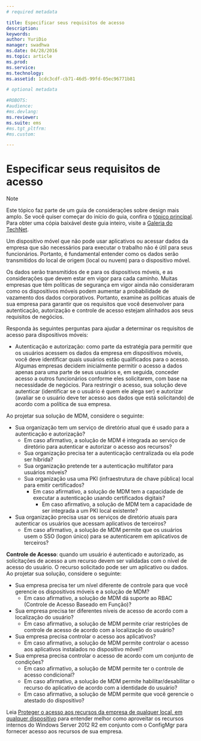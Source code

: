 ```yaml
---
# required metadata

title: Especificar seus requisitos de acesso
description:
keywords:
author: YuriDio
manager: swadhwa
ms.date: 04/28/2016
ms.topic: article
ms.prod:
ms.service:
ms.technology:
ms.assetid: 1cdc3cdf-cb71-46d5-99fd-05ec96771b81

# optional metadata

#ROBOTS:
#audience:
#ms.devlang:
ms.reviewer: 
ms.suite: ems
#ms.tgt_pltfrm:
#ms.custom:

---
```


# Especificar seus requisitos de acesso

>[!NOTE]
>Este tópico faz parte de um guia de considerações sobre design mais amplo. Se você quiser começar do início do guia, confira o [tópico principal](mdm-design-considerations-guide.md). Para obter uma cópia baixável deste guia inteiro, visite a [Galeria do TechNet](https://gallery.technet.microsoft.com/Mobile-Device-Management-7d401582).

Um dispositivo móvel que não pode usar aplicativos ou acessar dados da empresa que são necessários para executar o trabalho não é útil para seus funcionários. Portanto, é fundamental entender como os dados serão transmitidos do local de origem (local ou nuvem) para o dispositivo móvel. 

Os dados serão transmitidos de e para os dispositivos móveis, e as considerações que devem estar em vigor para cada caminho. Muitas empresas que têm políticas de segurança em vigor ainda não consideraram como os dispositivos móveis podem aumentar a probabilidade de vazamento dos dados corporativos. Portanto, examine as políticas atuais de sua empresa para garantir que os requisitos que você desenvolver para autenticação, autorização e controle de acesso estejam alinhados aos seus requisitos de negócios.
 
Responda às seguintes perguntas para ajudar a determinar os requisitos de acesso para dispositivos móveis:

- Autenticação e autorização: como parte da estratégia para permitir que os usuários acessem os dados da empresa em dispositivos móveis, você deve identificar quais usuários estão qualificados para o acesso. Algumas empresas decidem inicialmente permitir o acesso a dados apenas para uma parte de seus usuários e, em seguida, conceder acesso a outros funcionários conforme eles solicitarem, com base na necessidade de negócios. Para restringir o acesso, sua solução deve autenticar (identificar se o usuário é quem ele alega ser) e autorizar (avaliar se o usuário deve ter acesso aos dados que está solicitando) de acordo com a política de sua empresa. 

Ao projetar sua solução de MDM, considere o seguinte:

- Sua organização tem um serviço de diretório atual que é usado para a autenticação e autorização?
    - Em caso afirmativo, a solução de MDM é integrada ao serviço de diretório para autenticar e autorizar o acesso aos recursos?
    - Sua organização precisa ter a autenticação centralizada ou ela pode ser híbrida?
    - Sua organização pretende ter a autenticação multifator para usuários móveis?
    - Sua organização usa uma PKI (infraestrutura de chave pública) local para emitir certificados?
        - Em caso afirmativo, a solução de MDM tem a capacidade de executar a autenticação usando certificados digitais?
            - Em caso afirmativo, a solução de MDM tem a capacidade de ser integrada a um PKI local existente?
- Sua organização precisa usar os serviços de diretório atuais para autenticar os usuários que acessam aplicativos de terceiros?
    - Em caso afirmativo, a solução de MDM permite que os usuários usem o SSO (logon único) para se autenticarem em aplicativos de terceiros?


**Controle de Acesso**: quando um usuário é autenticado e autorizado, as solicitações de acesso a um recurso devem ser validadas com o nível de acesso do usuário. O recurso solicitado pode ser um aplicativo ou dados. Ao projetar sua solução, considere o seguinte:

- Sua empresa precisa ter um nível diferente de controle para que você gerencie os dispositivos móveis e a solução de MDM?
    - Em caso afirmativo, a solução de MDM dá suporte ao RBAC (Controle de Acesso Baseado em Função)?
- Sua empresa precisa ter diferentes níveis de acesso de acordo com a localização do usuário?
    - Em caso afirmativo, a solução de MDM permite criar restrições de controle de acesso de acordo com a localização do usuário?
- Sua empresa precisa controlar o acesso aos aplicativos?
    - Em caso afirmativo, a solução de MDM permite controlar o acesso aos aplicativos instalados no dispositivo móvel?
- Sua empresa precisa controlar o acesso de acordo com um conjunto de condições?
    - Em caso afirmativo, a solução de MDM permite ter o controle de acesso condicional?
    - Em caso afirmativo, a solução de MDM permite habilitar/desabilitar o recurso do aplicativo de acordo com a identidade do usuário?
    - Em caso afirmativo, a solução de MDM permite que você gerencie o atestado do dispositivo?

Leia [Proteger o acesso aos recursos da empresa de qualquer local, em qualquer dispositivo](https://technet.microsoft.com/library/dn550982) para entender melhor como aproveitar os recursos internos do Windows Server 2012 R2 em conjunto com o ConfigMgr para fornecer acesso aos recursos de sua empresa. 


<!--HONumber=Apr16_HO2-->


